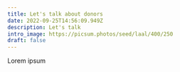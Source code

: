 ```yaml
---
title: Let's talk about donors
date: 2022-09-25T14:56:09.949Z
description: Let's talk
intro_image: https://picsum.photos/seed/laal/400/250
draft: false
---
```

Lorem ipsum